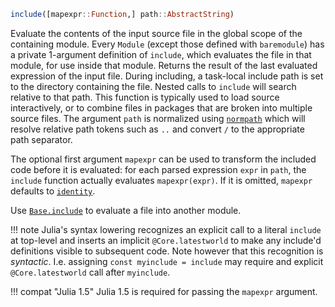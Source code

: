 ```julia
include([mapexpr::Function,] path::AbstractString)
```

Evaluate the contents of the input source file in the global scope of the containing module. Every `Module` (except those defined with `baremodule`) has a private 1-argument definition of `include`, which evaluates the file in that module, for use inside that module. Returns the result of the last evaluated expression of the input file. During including, a task-local include path is set to the directory containing the file. Nested calls to `include` will search relative to that path. This function is typically used to load source interactively, or to combine files in packages that are broken into multiple source files. The argument `path` is normalized using [`normpath`](@ref) which will resolve relative path tokens such as `..` and convert `/` to the appropriate path separator.

The optional first argument `mapexpr` can be used to transform the included code before it is evaluated: for each parsed expression `expr` in `path`, the `include` function actually evaluates `mapexpr(expr)`.  If it is omitted, `mapexpr` defaults to [`identity`](@ref).

Use [`Base.include`](@ref) to evaluate a file into another module.

!!! note
    Julia's syntax lowering recognizes an explicit call to a literal `include` at top-level and inserts an implicit `@Core.latestworld` to make any include'd definitions visible to subsequent code. Note however that this recognition is *syntactic*. I.e. assigning `const myinclude = include` may require and explicit `@Core.latestworld` call after `myinclude`.


!!! compat "Julia 1.5"
    Julia 1.5 is required for passing the `mapexpr` argument.

